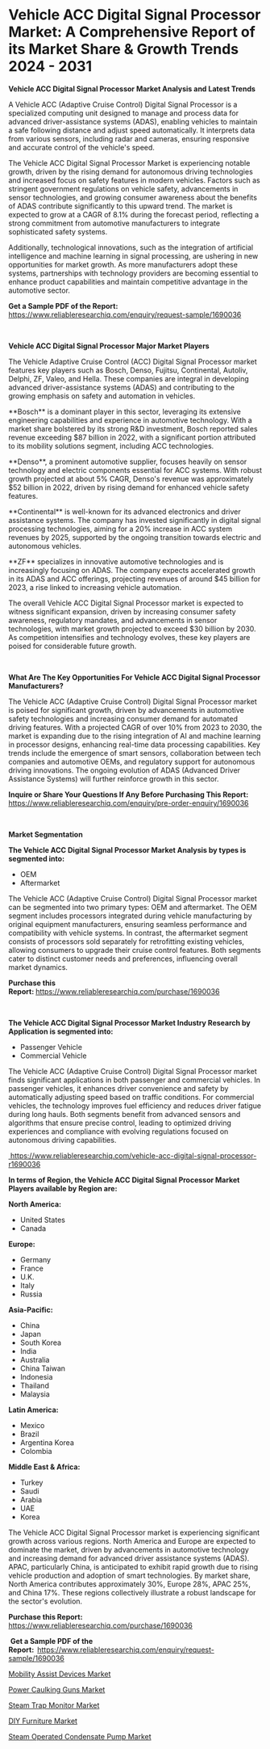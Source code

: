 <p><h1>Vehicle ACC Digital Signal Processor Market: A Comprehensive Report of its Market Share & Growth Trends 2024 - 2031</h1></p><p><strong>Vehicle ACC Digital Signal Processor Market Analysis and Latest Trends</strong></p>
<p><p>A Vehicle ACC (Adaptive Cruise Control) Digital Signal Processor is a specialized computing unit designed to manage and process data for advanced driver-assistance systems (ADAS), enabling vehicles to maintain a safe following distance and adjust speed automatically. It interprets data from various sensors, including radar and cameras, ensuring responsive and accurate control of the vehicle's speed.</p><p>The Vehicle ACC Digital Signal Processor Market is experiencing notable growth, driven by the rising demand for autonomous driving technologies and increased focus on safety features in modern vehicles. Factors such as stringent government regulations on vehicle safety, advancements in sensor technologies, and growing consumer awareness about the benefits of ADAS contribute significantly to this upward trend. The market is expected to grow at a CAGR of 8.1% during the forecast period, reflecting a strong commitment from automotive manufacturers to integrate sophisticated safety systems. </p><p>Additionally, technological innovations, such as the integration of artificial intelligence and machine learning in signal processing, are ushering in new opportunities for market growth. As more manufacturers adopt these systems, partnerships with technology providers are becoming essential to enhance product capabilities and maintain competitive advantage in the automotive sector.</p></p>
<p><strong>Get a Sample PDF of the Report:&nbsp;</strong> <a href="https://www.reliableresearchiq.com/enquiry/request-sample/1690036?utm_campaign=1257&utm_medium=2&utm_source=Github&utm_content=ia&utm_term=17102024&utm_id=vehicle-acc-digital-signal-processor">https://www.reliableresearchiq.com/enquiry/request-sample/1690036</a></p>
<p>&nbsp;</p>
<p><strong>Vehicle ACC Digital Signal Processor Major Market Players</strong></p>
<p><p>The Vehicle Adaptive Cruise Control (ACC) Digital Signal Processor market features key players such as Bosch, Denso, Fujitsu, Continental, Autoliv, Delphi, ZF, Valeo, and Hella. These companies are integral in developing advanced driver-assistance systems (ADAS) and contributing to the growing emphasis on safety and automation in vehicles.</p><p>**Bosch** is a dominant player in this sector, leveraging its extensive engineering capabilities and experience in automotive technology. With a market share bolstered by its strong R&D investment, Bosch reported sales revenue exceeding $87 billion in 2022, with a significant portion attributed to its mobility solutions segment, including ACC technologies.</p><p>**Denso**, a prominent automotive supplier, focuses heavily on sensor technology and electric components essential for ACC systems. With robust growth projected at about 5% CAGR, Denso's revenue was approximately $52 billion in 2022, driven by rising demand for enhanced vehicle safety features.</p><p>**Continental** is well-known for its advanced electronics and driver assistance systems. The company has invested significantly in digital signal processing technologies, aiming for a 20% increase in ACC system revenues by 2025, supported by the ongoing transition towards electric and autonomous vehicles.</p><p>**ZF** specializes in innovative automotive technologies and is increasingly focusing on ADAS. The company expects accelerated growth in its ADAS and ACC offerings, projecting revenues of around $45 billion for 2023, a rise linked to increasing vehicle automation.</p><p>The overall Vehicle ACC Digital Signal Processor market is expected to witness significant expansion, driven by increasing consumer safety awareness, regulatory mandates, and advancements in sensor technologies, with market growth projected to exceed $30 billion by 2030. As competition intensifies and technology evolves, these key players are poised for considerable future growth.</p></p>
<p>&nbsp;</p>
<p><strong>What Are The Key Opportunities For Vehicle ACC Digital Signal Processor Manufacturers?</strong></p>
<p><p>The Vehicle ACC (Adaptive Cruise Control) Digital Signal Processor market is poised for significant growth, driven by advancements in automotive safety technologies and increasing consumer demand for automated driving features. With a projected CAGR of over 10% from 2023 to 2030, the market is expanding due to the rising integration of AI and machine learning in processor designs, enhancing real-time data processing capabilities. Key trends include the emergence of smart sensors, collaboration between tech companies and automotive OEMs, and regulatory support for autonomous driving innovations. The ongoing evolution of ADAS (Advanced Driver Assistance Systems) will further reinforce growth in this sector.</p></p>
<p><strong>Inquire or Share Your Questions If Any Before Purchasing This Report:</strong> <a href="https://www.reliableresearchiq.com/enquiry/pre-order-enquiry/1690036?utm_campaign=1257&utm_medium=2&utm_source=Github&utm_content=ia&utm_term=17102024&utm_id=vehicle-acc-digital-signal-processor">https://www.reliableresearchiq.com/enquiry/pre-order-enquiry/1690036</a></p>
<p>&nbsp;</p>
<p><strong>Market Segmentation</strong></p>
<p><strong>The Vehicle ACC Digital Signal Processor Market Analysis by types is segmented into:</strong></p>
<p><ul><li>OEM</li><li>Aftermarket</li></ul></p>
<p><p>The Vehicle ACC (Adaptive Cruise Control) Digital Signal Processor market can be segmented into two primary types: OEM and aftermarket. The OEM segment includes processors integrated during vehicle manufacturing by original equipment manufacturers, ensuring seamless performance and compatibility with vehicle systems. In contrast, the aftermarket segment consists of processors sold separately for retrofitting existing vehicles, allowing consumers to upgrade their cruise control features. Both segments cater to distinct customer needs and preferences, influencing overall market dynamics.</p></p>
<p><strong>Purchase this Report:&nbsp;</strong><a href="https://www.reliableresearchiq.com/purchase/1690036?utm_campaign=1257&utm_medium=2&utm_source=Github&utm_content=ia&utm_term=17102024&utm_id=vehicle-acc-digital-signal-processor">https://www.reliableresearchiq.com/purchase/1690036</a></p>
<p>&nbsp;</p>
<p><strong>The Vehicle ACC Digital Signal Processor Market Industry Research by Application is segmented into:</strong></p>
<p><ul><li>Passenger Vehicle</li><li>Commercial Vehicle</li></ul></p>
<p><p>The Vehicle ACC (Adaptive Cruise Control) Digital Signal Processor market finds significant applications in both passenger and commercial vehicles. In passenger vehicles, it enhances driver convenience and safety by automatically adjusting speed based on traffic conditions. For commercial vehicles, the technology improves fuel efficiency and reduces driver fatigue during long hauls. Both segments benefit from advanced sensors and algorithms that ensure precise control, leading to optimized driving experiences and compliance with evolving regulations focused on autonomous driving capabilities.</p></p>
<p><a href="https://www.reliableresearchiq.com/vehicle-acc-digital-signal-processor-r1690036?utm_campaign=1257&utm_medium=2&utm_source=Github&utm_content=ia&utm_term=17102024&utm_id=vehicle-acc-digital-signal-processor">&nbsp;https://www.reliableresearchiq.com/vehicle-acc-digital-signal-processor-r1690036</a></p>
<p><strong>In terms of Region, the Vehicle ACC Digital Signal Processor Market Players available by Region are:</strong></p>
<p>
    <p> <strong> North America: </strong>
        <ul>
            <li>United States</li>
            <li>Canada</li>
        </ul>
        </p> 
    <p> <strong> Europe: </strong>
        <ul>
            <li>Germany</li>
            <li>France</li>
            <li>U.K.</li>
            <li>Italy</li>
            <li>Russia</li>
        </ul>
        </p> 
    <p> <strong> Asia-Pacific: </strong>
        <ul>
            <li>China</li>
            <li>Japan</li>
            <li>South Korea</li>
            <li>India</li>
            <li>Australia</li>
            <li>China Taiwan</li>
            <li>Indonesia</li>
            <li>Thailand</li>
            <li>Malaysia</li>
        </ul>
        </p> 
    <p> <strong> Latin America: </strong>
        <ul>
            <li>Mexico</li>
            <li>Brazil</li>
            <li>Argentina Korea</li>
            <li>Colombia</li>
        </ul>
        </p> 
    <p> <strong> Middle East & Africa: </strong>
        <ul>
            <li>Turkey</li>
            <li>Saudi</li>
            <li>Arabia</li>
            <li>UAE</li>
            <li>Korea</li>
        </ul>
    </p>
    </p>
<p><p>The Vehicle ACC Digital Signal Processor market is experiencing significant growth across various regions. North America and Europe are expected to dominate the market, driven by advancements in automotive technology and increasing demand for advanced driver assistance systems (ADAS). APAC, particularly China, is anticipated to exhibit rapid growth due to rising vehicle production and adoption of smart technologies. By market share, North America contributes approximately 30%, Europe 28%, APAC 25%, and China 17%. These regions collectively illustrate a robust landscape for the sector's evolution.</p></p>
<p><strong>Purchase this Report: </strong><a href="https://www.reliableresearchiq.com/purchase/1690036?utm_campaign=1257&utm_medium=2&utm_source=Github&utm_content=ia&utm_term=17102024&utm_id=vehicle-acc-digital-signal-processor">https://www.reliableresearchiq.com/purchase/1690036</a></p>
<p>&nbsp;<strong>Get a Sample PDF of the Report:&nbsp;&nbsp;</strong><a href="https://www.reliableresearchiq.com/enquiry/request-sample/1690036?utm_campaign=1257&utm_medium=2&utm_source=Github&utm_content=ia&utm_term=17102024&utm_id=vehicle-acc-digital-signal-processor">https://www.reliableresearchiq.com/enquiry/request-sample/1690036</a></p>
<p><strong></strong></p>
<p><p><a href="https://www.linkedin.com/pulse/mobility-assist-devices-mosaic-piecing-together-global-market-ce2ye?utm_campaign=1257&utm_medium=2&utm_source=Github&utm_content=ia&utm_term=17102024&utm_id=vehicle-acc-digital-signal-processor">Mobility Assist Devices Market</a></p><p><a href="https://github.com/cydskenna/Market-Research-Report-List-1/blob/main/power-caulking-guns-market.md?utm_campaign=1257&utm_medium=2&utm_source=Github&utm_content=ia&utm_term=17102024&utm_id=vehicle-acc-digital-signal-processor">Power Caulking Guns Market</a></p><p><a href="https://issuu.com/reportprime-2/docs/steam-trap-monitor-market-size-2030_5f0ce1e3af573c?utm_campaign=1257&utm_medium=2&utm_source=Github&utm_content=ia&utm_term=17102024&utm_id=vehicle-acc-digital-signal-processor">Steam Trap Monitor Market</a></p><p><a href="https://www.linkedin.com/pulse/diy-furniture-market-outlook-share-analysis-growth-trends-f9xve?utm_campaign=1257&utm_medium=2&utm_source=Github&utm_content=ia&utm_term=17102024&utm_id=vehicle-acc-digital-signal-processor">DIY Furniture Market</a></p><p><a href="https://issuu.com/reportprime-2/docs/steam-operated-condensate-pump-mark_cc03751373b475?utm_campaign=1257&utm_medium=2&utm_source=Github&utm_content=ia&utm_term=17102024&utm_id=vehicle-acc-digital-signal-processor">Steam Operated Condensate Pump Market</a></p></p>